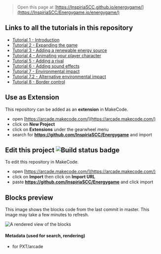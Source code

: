  


> Open this page at [https://InspiriaSCC.github.io/energygame/](https://InspiriaSCC/Energygame.io/energygame/)

## Links to all the tutorials in this repository
* [Tutorial 1 - Introduction](https://arcade.makecode.com/#tutorial:github:InspiriaSCC/Energygame/tutorial01e)
* [Tutorial 2 - Expanding the game](https://arcade.makecode.com/#tutorial:github:InspiriaSCC/Energygame/tutorial02e)
* [Tutorial 3 - Adding a renewable energy source](https://arcade.makecode.com/#tutorial:github:InspiriaSCC/Energygame/tutorial03e)
* [Tutorial 4 - Animating your player character](https://arcade.makecode.com/#tutorial:github:InspiriaSCC/Energygame/tutorial04e)
* [Tutorial 5 - Adding a rival](https://arcade.makecode.com/#tutorial:github:InspiriaSCC/Energygame/tutorial05e)
* [Tutorial 6 - Adding sound effects](https://arcade.makecode.com/#tutorial:github:InspiriaSCC/Energygame/tutorial06e)
* [Tutorial 7 - Environmental impact](https://arcade.makecode.com/#tutorial:github:InspiriaSCC/Energygame/tutorial07e)
* [Tutorial 7.2 - Alternative environmental impact](https://arcade.makecode.com/#tutorial:github:InspiriaSCC/Energygame/tutorial072e)
* [Tutorial 8 - Border control](https://arcade.makecode.com/#tutorial:github:InspiriaSCC/Energygame/tutorial08e)

## Use as Extension

This repository can be added as an **extension** in MakeCode.

* open [https://arcade.makecode.com/](https://arcade.makecode.com/)
* click on **New Project**
* click on **Extensions** under the gearwheel menu
* search for **https://github.com/InspiriaSCC/Energygame** and import

## Edit this project ![Build status badge](https://github.com/InspiriaSCC/Energygame/workflows/MakeCode/badge.svg)

To edit this repository in MakeCode.

* open [https://arcade.makecode.com/](https://arcade.makecode.com/)
* click on **Import** then click on **Import URL**
* paste **https://github.com/InspiriaSCC/Energygame** and click import

## Blocks preview

This image shows the blocks code from the last commit in master.
This image may take a few minutes to refresh.

![A rendered view of the blocks](https://github.com/InspiriaSCC/Energygame/raw/master/.github/makecode/blocks.png)

#### Metadata (used for search, rendering)

* for PXT/arcade
<script src="https://makecode.com/gh-pages-embed.js"></script><script>makeCodeRender("{{ site.makecode.home_url }}", "{{ site.github.owner_name }}/{{ site.github.repository_name }}");</script>
